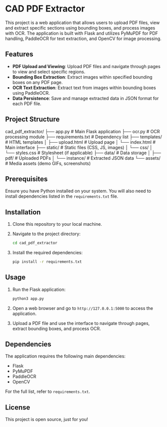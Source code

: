 # CAD PDF Extractor

This project is a web application that allows users to upload PDF files, view and extract specific sections using bounding boxes, and process images with OCR. The application is built with Flask and utilizes PyMuPDF for PDF handling, PaddleOCR for text extraction, and OpenCV for image processing.

## Features

- **PDF Upload and Viewing**: Upload PDF files and navigate through pages to view and select specific regions.
- **Bounding Box Extraction**: Extract images within specified bounding boxes on any PDF page.
- **OCR Text Extraction**: Extract text from images within bounding boxes using PaddleOCR.
- **Data Persistence**: Save and manage extracted data in JSON format for each PDF file.

## Project Structure

cad_pdf_extractor/
├── app.py                 # Main Flask application
├── ocr.py                 # OCR processing module
├── requirements.txt       # Dependency list
├── templates/             # HTML templates
│   ├── upload.html        # Upload page
│   └── index.html         # Main interface
├── static/                # Static files (CSS, JS, images)
│   └── css/
│       └── styles.css     # Stylesheet (if applicable)
├── data/                  # Data storage
│   ├── pdf/               # Uploaded PDFs
│   └── instance/          # Extracted JSON data
└── assets/                # Media assets (demo GIFs, screenshots)


## Prerequisites

Ensure you have Python installed on your system. You will also need to install dependencies listed in the `requirements.txt` file.

## Installation

1. Clone this repository to your local machine.
2. Navigate to the project directory:

    ```bash
    cd cad_pdf_extractor
    ```

3. Install the required dependencies:

    ```bash
    pip install -r requirements.txt
    ```

## Usage

1. Run the Flask application:

    ```bash
    python3 app.py
    ```

2. Open a web browser and go to `http://127.0.0.1:5000` to access the application.
3. Upload a PDF file and use the interface to navigate through pages, extract bounding boxes, and process OCR.

## Dependencies

The application requires the following main dependencies:

- Flask
- PyMuPDF
- PaddleOCR
- OpenCV

For the full list, refer to `requirements.txt`.

## License

This project is open source, just for you!